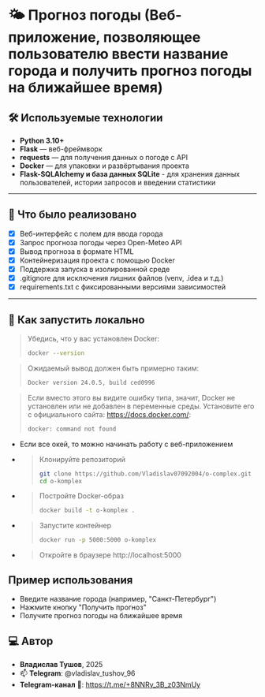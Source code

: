 # 🌤️ Прогноз погоды (Веб-приложение, позволяющее пользователю ввести название города и получить прогноз погоды на ближайшее время)

## 🛠 Используемые технологии

- **Python 3.10+**
- **Flask** — веб-фреймворк
- **requests** — для получения данных о погоде с API
- **Docker** — для упаковки и развёртывания проекта
- **Flask-SQLAlchemy и база данных SQLite** - для хранения данных пользователей, истории запросов и введении статистики

---

## 🔧 Что было реализовано

- [x] Веб-интерфейс с полем для ввода города
- [x] Запрос прогноза погоды через Open-Meteo API
- [x] Вывод прогноза в формате HTML
- [x] Контейнеризация проекта с помощью Docker
- [x] Поддержка запуска в изолированной среде
- [x] .gitignore для исключения лишних файлов (venv, .idea и т.д.)
- [x] requirements.txt с фиксированными версиями зависимостей

---
## 🚀 Как запустить локально
> Убедись, что у вас установлен Docker:
> ```bash 
> docker --version

> Ожидаемый вывод должен быть примерно таким:
> ```bash 
> Docker version 24.0.5, build ced0996

> Если вместо этого вы видите ошибку типа, значит, Docker не установлен или не добавлен в переменные среды. Установите его с официального сайта: https://docs.docker.com/:
> ```bash
> docker: command not found

- Если все окей, то можно начинать работу с веб-приложением
- > Клонируйте репозиторий
  > ```bash
  > git clone https://github.com/Vladislav07092004/o-complex.git
  > cd o-komplex
- > Постройте Docker-образ
  > ```bash
  > docker build -t o-komplex .
- > Запустите контейнер
  > ```bash
  > docker run -p 5000:5000 o-komplex
- > Откройте в браузере http://localhost:5000

## Пример использования
- Введите название города (например, "Санкт-Петербург")
- Нажмите кнопку "Получить прогноз"
- Получите прогноз погоды на ближайшее время

## ‍💻 Автор

- **Владислав Тушов**, 2025
- 📫 **Telegram**: @vladislav_tushov_96
- **Telegram-канал** 📲: https://t.me/+8NNRy_3B_z03NmUy
